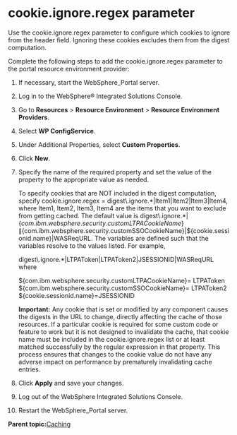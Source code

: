 # cookie.ignore.regex parameter

Use the cookie.ignore.regex parameter to configure which cookies to ignore from the header field. Ignoring these cookies excludes them from the digest computation.

Complete the following steps to add the cookie.ignore.regex parameter to the portal resource environment provider:

1.  If necessary, start the WebSphere\_Portal server.

2.  Log in to the WebSphere® Integrated Solutions Console.

3.  Go to **Resources** \> **Resource Environment** \> **Resource Environment Providers**.

4.  Select **WP ConfigService**.

5.  Under Additional Properties, select **Custom Properties**.

6.  Click **New**.

7.  Specify the name of the required property and set the value of the property to the appropriate value as needed.

    To specify cookies that are NOT included in the digest computation, specify cookie.ignore.regex = digest\\.ignore.\*\|Item1\|Item2\|Item3\|Item4, where Item1, Item2, Item3, Item4 are the items that you want to exclude from getting cached. The default value is digest\\.ignore.\*\|$\{com.ibm.websphere.security.customLTPACookieName\}\|$\{com.ibm.websphere.security.customSSOCookieName\}\|$\{cookie.sessionid.name\}\|WASReqURL. The variables are defined such that the variables resolve to the values listed. For example,

    digest\\.ignore.\*\|LTPAToken\|LTPAToken2\|JSESSIONID\|WASReqURL where

      
     $\{com.ibm.websphere.security.customLTPACookieName\}= LTPAToken  
     $\{com.ibm.websphere.security.customSSOCookieName\}= LTPAToken2  
     $\{cookie.sessionid.name\}=JSESSIONID

    **Important:** Any cookie that is set or modified by any component causes the digests in the URL to change, directly affecting the cache of those resources. If a particular cookie is required for some custom code or feature to work but it is not designed to invalidate the cache, that cookie name must be included in the cookie.ignore.regex list or at least matched successfully by the regular expression in that property. This process ensures that changes to the cookie value do not have any adverse impact on performance by prematurely invalidating cache entries.

8.  Click **Apply** and save your changes.

9.  Log out of the WebSphere Integrated Solutions Console.

10. Restart the WebSphere\_Portal server.


**Parent topic:**[Caching](../security/tune_cache.md)

